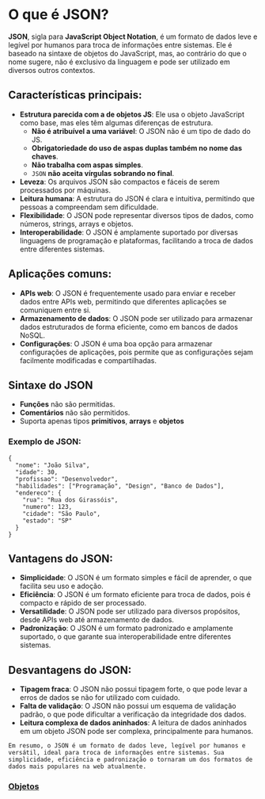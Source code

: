 # O que é JSON?

**JSON**, sigla para **JavaScript Object Notation**, é um formato de dados leve e legível por humanos para troca de informações entre sistemas. Ele é baseado na sintaxe de objetos do JavaScript, mas, ao contrário do que o nome sugere, não é exclusivo da linguagem e pode ser utilizado em diversos outros contextos.

## Características principais:

- **Estrutura parecida com a de objetos JS**: Ele usa o objeto JavaScript como base, mas eles têm algumas diferenças de estrutura.
  - **Não é atribuível a uma variável**: O JSON não é um tipo de dado do JS.
  - **Obrigatoriedade do uso de aspas duplas também no nome das chaves**.
  - **Não trabalha com aspas simples**.
  - `JSON` **não aceita vírgulas sobrando no final**.
- **Leveza**: Os arquivos JSON são compactos e fáceis de serem processados por máquinas.
- **Leitura humana**: A estrutura do JSON é clara e intuitiva, permitindo que pessoas a compreendam sem dificuldade.
- **Flexibilidade**: O JSON pode representar diversos tipos de dados, como números, strings, arrays e objetos.
- **Interoperabilidade**: O JSON é amplamente suportado por diversas linguagens de programação e plataformas, facilitando a troca de dados entre diferentes sistemas.

## Aplicações comuns:

- **APIs web**: O JSON é frequentemente usado para enviar e receber dados entre APIs web, permitindo que diferentes aplicações se comuniquem entre si.
- **Armazenamento de dados**: O JSON pode ser utilizado para armazenar dados estruturados de forma eficiente, como em bancos de dados NoSQL.
- **Configurações**: O JSON é uma boa opção para armazenar configurações de aplicações, pois permite que as configurações sejam facilmente modificadas e compartilhadas.

## Sintaxe do JSON

- **Funções** não são permitidas.
- **Comentários** não são permitidos.
- Suporta apenas tipos **primitivos**, **arrays** e **objetos**

### Exemplo de JSON:

```
{
  "nome": "João Silva",
  "idade": 30,
  "profissao": "Desenvolvedor",
  "habilidades": ["Programação", "Design", "Banco de Dados"],
  "endereco": {
    "rua": "Rua dos Girassóis",
    "numero": 123,
    "cidade": "São Paulo",
    "estado": "SP"
  }
}
```

## Vantagens do JSON:

- **Simplicidade**: O JSON é um formato simples e fácil de aprender, o que facilita seu uso e adoção.
- **Eficiência**: O JSON é um formato eficiente para troca de dados, pois é compacto e rápido de ser processado.
- **Versatilidade**: O JSON pode ser utilizado para diversos propósitos, desde APIs web até armazenamento de dados.
- **Padronização**: O JSON é um formato padronizado e amplamente suportado, o que garante sua interoperabilidade entre diferentes sistemas.

## Desvantagens do JSON:

- **Tipagem fraca**: O JSON não possui tipagem forte, o que pode levar a erros de dados se não for utilizado com cuidado.
- **Falta de validação**: O JSON não possui um esquema de validação padrão, o que pode dificultar a verificação da integridade dos dados.
- **Leitura complexa de dados aninhados**: A leitura de dados aninhados em um objeto JSON pode ser complexa, principalmente para humanos.

```
Em resumo, o JSON é um formato de dados leve, legível por humanos e versátil, ideal para troca de informações entre sistemas. Sua simplicidade, eficiência e padronização o tornaram um dos formatos de dados mais populares na web atualmente.
```

### [Objetos](../objetos.md)